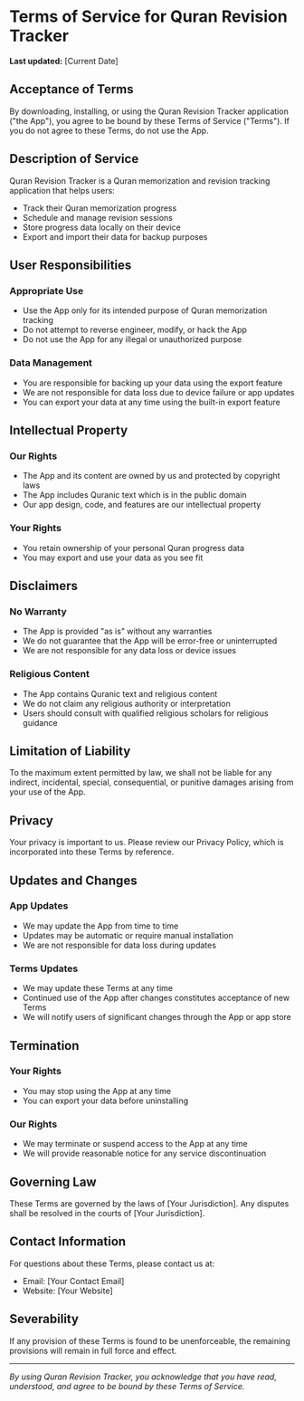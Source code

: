 # Terms of Service for Quran Revision Tracker

**Last updated:** [Current Date]

## Acceptance of Terms

By downloading, installing, or using the Quran Revision Tracker application ("the App"), you agree to be bound by these Terms of Service ("Terms"). If you do not agree to these Terms, do not use the App.

## Description of Service

Quran Revision Tracker is a Quran memorization and revision tracking application that helps users:
- Track their Quran memorization progress
- Schedule and manage revision sessions
- Store progress data locally on their device
- Export and import their data for backup purposes

## User Responsibilities

### Appropriate Use
- Use the App only for its intended purpose of Quran memorization tracking
- Do not attempt to reverse engineer, modify, or hack the App
- Do not use the App for any illegal or unauthorized purpose

### Data Management
- You are responsible for backing up your data using the export feature
- We are not responsible for data loss due to device failure or app updates
- You can export your data at any time using the built-in export feature

## Intellectual Property

### Our Rights
- The App and its content are owned by us and protected by copyright laws
- The App includes Quranic text which is in the public domain
- Our app design, code, and features are our intellectual property

### Your Rights
- You retain ownership of your personal Quran progress data
- You may export and use your data as you see fit

## Disclaimers

### No Warranty
- The App is provided "as is" without any warranties
- We do not guarantee that the App will be error-free or uninterrupted
- We are not responsible for any data loss or device issues

### Religious Content
- The App contains Quranic text and religious content
- We do not claim any religious authority or interpretation
- Users should consult with qualified religious scholars for religious guidance

## Limitation of Liability

To the maximum extent permitted by law, we shall not be liable for any indirect, incidental, special, consequential, or punitive damages arising from your use of the App.

## Privacy

Your privacy is important to us. Please review our Privacy Policy, which is incorporated into these Terms by reference.

## Updates and Changes

### App Updates
- We may update the App from time to time
- Updates may be automatic or require manual installation
- We are not responsible for data loss during updates

### Terms Updates
- We may update these Terms at any time
- Continued use of the App after changes constitutes acceptance of new Terms
- We will notify users of significant changes through the App or app store

## Termination

### Your Rights
- You may stop using the App at any time
- You can export your data before uninstalling

### Our Rights
- We may terminate or suspend access to the App at any time
- We will provide reasonable notice for any service discontinuation

## Governing Law

These Terms are governed by the laws of [Your Jurisdiction]. Any disputes shall be resolved in the courts of [Your Jurisdiction].

## Contact Information

For questions about these Terms, please contact us at:
- Email: [Your Contact Email]
- Website: [Your Website]

## Severability

If any provision of these Terms is found to be unenforceable, the remaining provisions will remain in full force and effect.

---

*By using Quran Revision Tracker, you acknowledge that you have read, understood, and agree to be bound by these Terms of Service.* 